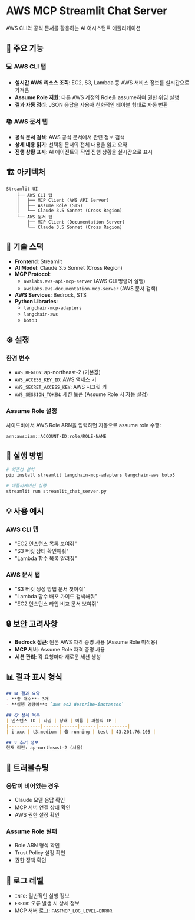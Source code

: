 # AWS MCP Streamlit Chat Server

AWS CLI와 공식 문서를 활용하는 AI 어시스턴트 애플리케이션

## 🚀 주요 기능

### 💻 AWS CLI 탭
- **실시간 AWS 리소스 조회**: EC2, S3, Lambda 등 AWS 서비스 정보를 실시간으로 가져옴
- **Assume Role 지원**: 다른 AWS 계정의 Role을 assume하여 권한 위임 실행
- **결과 자동 정리**: JSON 응답을 사용자 친화적인 테이블 형태로 자동 변환

### 📚 AWS 문서 탭
- **공식 문서 검색**: AWS 공식 문서에서 관련 정보 검색
- **상세 내용 읽기**: 선택된 문서의 전체 내용을 읽고 요약
- **진행 상황 표시**: AI 에이전트의 작업 진행 상황을 실시간으로 표시

## 🏗️ 아키텍처

```
Streamlit UI
    ├── AWS CLI 탭
    │   ├── MCP Client (AWS API Server)
    │   ├── Assume Role (STS)
    │   └── Claude 3.5 Sonnet (Cross Region)
    └── AWS 문서 탭
        ├── MCP Client (Documentation Server)
        └── Claude 3.5 Sonnet (Cross Region)
```

## 🔧 기술 스택

- **Frontend**: Streamlit
- **AI Model**: Claude 3.5 Sonnet (Cross Region)
- **MCP Protocol**: 
  - `awslabs.aws-api-mcp-server` (AWS CLI 명령어 실행)
  - `awslabs.aws-documentation-mcp-server` (AWS 문서 검색)
- **AWS Services**: Bedrock, STS
- **Python Libraries**: 
  - `langchain-mcp-adapters`
  - `langchain-aws`
  - `boto3`

## ⚙️ 설정

### 환경 변수
- `AWS_REGION`: ap-northeast-2 (기본값)
- `AWS_ACCESS_KEY_ID`: AWS 액세스 키
- `AWS_SECRET_ACCESS_KEY`: AWS 시크릿 키
- `AWS_SESSION_TOKEN`: 세션 토큰 (Assume Role 시 자동 설정)

### Assume Role 설정
사이드바에서 AWS Role ARN을 입력하면 자동으로 assume role 수행:
```
arn:aws:iam::ACCOUNT-ID:role/ROLE-NAME
```

## 🚀 실행 방법

```bash
# 의존성 설치
pip install streamlit langchain-mcp-adapters langchain-aws boto3

# 애플리케이션 실행
streamlit run streamlit_chat_server.py
```

## 💡 사용 예시

### AWS CLI 탭
- "EC2 인스턴스 목록 보여줘"
- "S3 버킷 상태 확인해줘"
- "Lambda 함수 목록 알려줘"

### AWS 문서 탭
- "S3 버킷 생성 방법 문서 찾아줘"
- "Lambda 함수 배포 가이드 검색해줘"
- "EC2 인스턴스 타입 비교 문서 보여줘"

## 🔒 보안 고려사항

- **Bedrock 접근**: 원본 AWS 자격 증명 사용 (Assume Role 미적용)
- **MCP 서버**: Assume Role 자격 증명 사용
- **세션 관리**: 각 요청마다 새로운 세션 생성

## 📊 결과 표시 형식

```markdown
## 📊 결과 요약
- **총 개수**: 3개
- **실행 명령어**: `aws ec2 describe-instances`

## 📋 상세 목록
| 인스턴스 ID | 타입 | 상태 | 이름 | 퍼블릭 IP |
|------------|------|------|------|-----------|
| i-xxx | t3.medium | 🟢 running | test | 43.201.76.105 |

## 💡 추가 정보
현재 리전: ap-northeast-2 (서울)
```

## 🐛 트러블슈팅

### 응답이 비어있는 경우
- Claude 모델 응답 확인
- MCP 서버 연결 상태 확인
- AWS 권한 설정 확인

### Assume Role 실패
- Role ARN 형식 확인
- Trust Policy 설정 확인
- 권한 정책 확인

## 📝 로그 레벨

- `INFO`: 일반적인 실행 정보
- `ERROR`: 오류 발생 시 상세 정보
- MCP 서버 로그: `FASTMCP_LOG_LEVEL=ERROR`